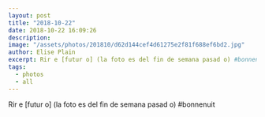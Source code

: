 ```yaml
---
layout: post
title: "2018-10-22"
date: 2018-10-22 16:09:26
description: 
image: "/assets/photos/201810/d62d144cef4d61275e2f81f688ef6bd2.jpg"
author: Elise Plain
excerpt: Rir e [futur o] (la foto es del fin de semana pasad o) #bonnenuit
tags: 
  - photos
  - all
---
```


Rir e [futur o] (la foto es del fin de semana pasad o) #bonnenuit

<p></p>
